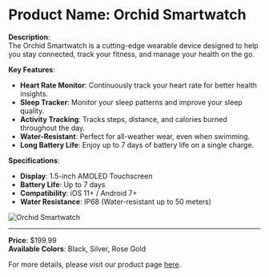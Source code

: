 # Product Name: Orchid Smartwatch

**Description**:  
The Orchid Smartwatch is a cutting-edge wearable device designed to help you stay connected, track your fitness, and manage your health on the go.

**Key Features**:
- **Heart Rate Monitor**: Continuously track your heart rate for better health insights.
- **Sleep Tracker**: Monitor your sleep patterns and improve your sleep quality.
- **Activity Tracking**: Tracks steps, distance, and calories burned throughout the day.
- **Water-Resistant**: Perfect for all-weather wear, even when swimming.
- **Long Battery Life**: Enjoy up to 7 days of battery life on a single charge.

**Specifications**:
- **Display**: 1.5-inch AMOLED Touchscreen
- **Battery Life**: Up to 7 days
- **Compatibility**: iOS 11+ / Android 7+
- **Water Resistance**: IP68 (Water-resistant up to 50 meters)

![Orchid Smartwatch](https://via.placeholder.com/150)

---

**Price**: $199.99  
**Available Colors**: Black, Silver, Rose Gold

For more details, please visit our product page [here](https://example.com/products/orchid-smartwatch).

